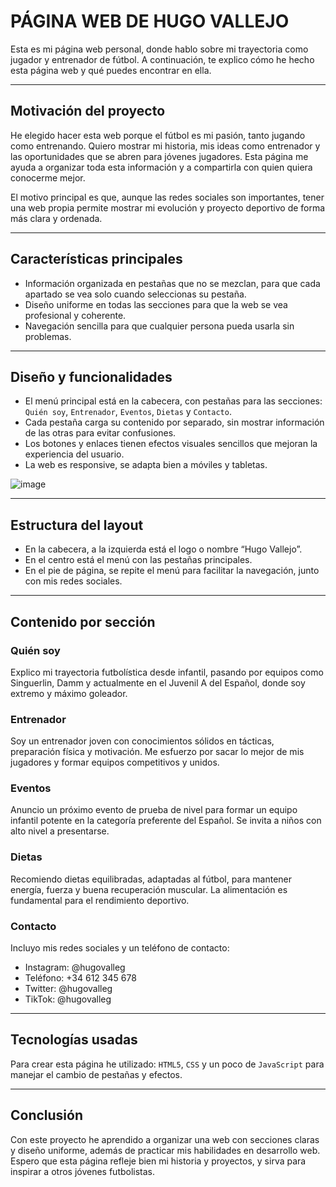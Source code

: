 # PÁGINA WEB DE HUGO VALLEJO

Esta es mi página web personal, donde hablo sobre mi trayectoria como jugador y entrenador de fútbol. A continuación, te explico cómo he hecho esta página web y qué puedes encontrar en ella.

---

## Motivación del proyecto

He elegido hacer esta web porque el fútbol es mi pasión, tanto jugando como entrenando. Quiero mostrar mi historia, mis ideas como entrenador y las oportunidades que se abren para jóvenes jugadores. Esta página me ayuda a organizar toda esta información y a compartirla con quien quiera conocerme mejor.

El motivo principal es que, aunque las redes sociales son importantes, tener una web propia permite mostrar mi evolución y proyecto deportivo de forma más clara y ordenada.

---

## Características principales

- Información organizada en pestañas que no se mezclan, para que cada apartado se vea solo cuando seleccionas su pestaña.  
- Diseño uniforme en todas las secciones para que la web se vea profesional y coherente.  
- Navegación sencilla para que cualquier persona pueda usarla sin problemas.

---

## Diseño y funcionalidades

- El menú principal está en la cabecera, con pestañas para las secciones: `Quién soy`, `Entrenador`, `Eventos`, `Dietas` y `Contacto`.  
- Cada pestaña carga su contenido por separado, sin mostrar información de las otras para evitar confusiones.  
- Los botones y enlaces tienen efectos visuales sencillos que mejoran la experiencia del usuario.  
- La web es responsive, se adapta bien a móviles y tabletas.

![image](https://github.com/user-attachments/assets/94f4eb6b-193c-4996-aab0-c4ac013d131d)


---

## Estructura del layout

- En la cabecera, a la izquierda está el logo o nombre “Hugo Vallejo”.  
- En el centro está el menú con las pestañas principales.  
- En el pie de página, se repite el menú para facilitar la navegación, junto con mis redes sociales.  

---

## Contenido por sección

### Quién soy  
Explico mi trayectoria futbolística desde infantil, pasando por equipos como Singuerlin, Damm y actualmente en el Juvenil A del Español, donde soy extremo y máximo goleador.

### Entrenador  
Soy un entrenador joven con conocimientos sólidos en tácticas, preparación física y motivación. Me esfuerzo por sacar lo mejor de mis jugadores y formar equipos competitivos y unidos.

### Eventos  
Anuncio un próximo evento de prueba de nivel para formar un equipo infantil potente en la categoría preferente del Español. Se invita a niños con alto nivel a presentarse.

### Dietas  
Recomiendo dietas equilibradas, adaptadas al fútbol, para mantener energía, fuerza y buena recuperación muscular. La alimentación es fundamental para el rendimiento deportivo.

### Contacto  
Incluyo mis redes sociales y un teléfono de contacto:  
- Instagram: @hugovalleg  
- Teléfono: +34 612 345 678  
- Twitter: @hugovalleg  
- TikTok: @hugovalleg  

---

## Tecnologías usadas

Para crear esta página he utilizado: `HTML5`, `CSS` y un poco de `JavaScript` para manejar el cambio de pestañas y efectos.

---

## Conclusión

Con este proyecto he aprendido a organizar una web con secciones claras y diseño uniforme, además de practicar mis habilidades en desarrollo web. Espero que esta página refleje bien mi historia y proyectos, y sirva para inspirar a otros jóvenes futbolistas.

